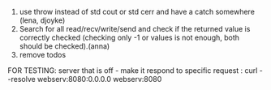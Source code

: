 1. use throw instead of std cout or std cerr and have a catch somewhere (lena, djoyke)
2. Search for all read/recv/write/send and check if the returned value is correctly checked (checking only -1 or values is not enough, both should be checked).(anna)
3. remove todos


FOR TESTING:
server that is off - make it respond to specific request :
          curl --resolve webserv:8080:0.0.0.0 webserv:8080
